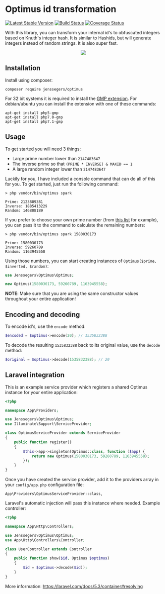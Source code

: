 Optimus id transformation
=========================

[![Latest Stable Version](http://img.shields.io/github/release/jenssegers/optimus.svg)](https://packagist.org/packages/jenssegers/optimus) [![Build Status](http://img.shields.io/travis/jenssegers/optimus.svg)](https://travis-ci.org/jenssegers/optimus) [![Coverage Status](http://img.shields.io/coveralls/jenssegers/optimus.svg)](https://coveralls.io/r/jenssegers/optimus?branch=master)


With this library, you can transform your internal id's to obfuscated integers based on Knuth's integer hash. It is similar to Hashids, but will generate integers instead of random strings. It is also super fast.

<p align="center">
<img src="http://jenssegers.be/uploads/images/optimus.png">
</p>

Installation
------------

Install using composer:

```
composer require jenssegers/optimus
```

For 32 bit systems it is required to install the [GMP extension](http://php.net/manual/en/book.gmp.php). For debian/ubuntu you can install the extension with one of these commands:

```
apt-get install php5-gmp
apt-get install php7.0-gmp
apt-get install php7.1-gmp
```

Usage
-----

To get started you will need 3 things;

 - Large prime number lower than `2147483647`
 - The inverse prime so that `(PRIME * INVERSE) & MAXID == 1`
 - A large random integer lower than `2147483647`

Luckily for you, I have included a console command that can do all of this for you. To get started, just run the following command:

```
> php vendor/bin/optimus spark

Prime: 2123809381
Inverse: 1885413229
Random: 146808189
```

If you prefer to choose your own prime number (from [this list](http://primes.utm.edu/lists/small/millions/) for example), you can pass it to the command to calculate the remaining numbers:

```
> php vendor/bin/optimus spark 1580030173

Prime: 1580030173
Inverse: 59260789
Random: 1163945558
```

Using those numbers, you can start creating instances of `Optimus($prime, $inverted, $random)`:

```php
use Jenssegers\Optimus\Optimus;

new Optimus(1580030173, 59260789, 1163945558);
```

**NOTE**: Make sure that you are using the same constructor values throughout your entire application!

## Encoding and decoding

To encode id's, use the `encode` method:

```php
$encoded = $optimus->encode(20); // 1535832388
```

To decode the resulting `1535832388` back to its original value, use the `decode` method:

```php
$original = $optimus->decode(1535832388); // 20
```

## Laravel integration

This is an example service provider which registers a shared Optimus instance for your entire application:

```php
<?php

namespace App\Providers;

use Jenssegers\Optimus\Optimus;
use Illuminate\Support\ServiceProvider;

class OptimusServiceProvider extends ServiceProvider
{
    public function register()
    {
        $this->app->singleton(Optimus::class, function ($app) {
            return new Optimus(1580030173, 59260789, 1163945558);
        });
    }
}
```

Once you have created the service provider, add it to the providers array in your `config/app.php` configuration file:

```
App\Providers\OptimusServiceProvider::class,
```


Laravel's automatic injection will pass this instance where needed. Example controller:

```php
<?php

namespace App\Http\Controllers;

use Jenssegers\Optimus\Optimus;
use App\Http\Controllers\Controller;

class UserController extends Controller
{
    public function show($id, Optimus $optimus)
    {
        $id = $optimus->decode($id));
    }
}
```

More information: https://laravel.com/docs/5.3/container#resolving
